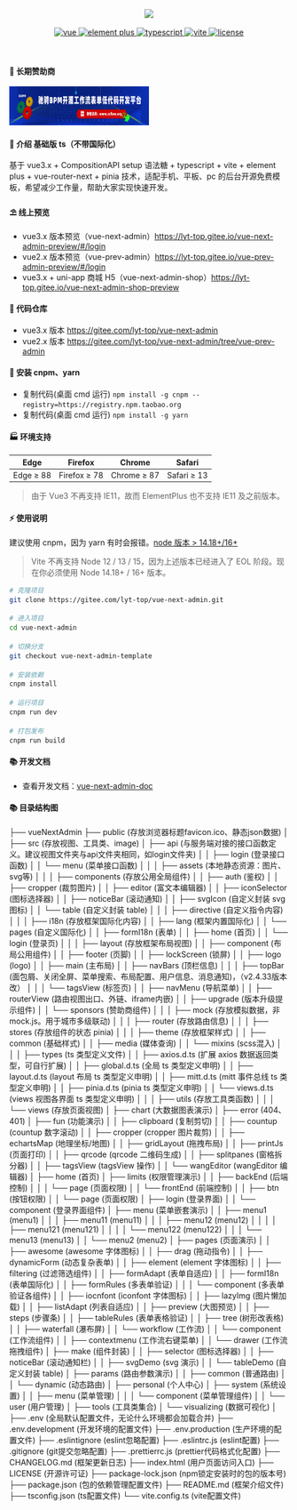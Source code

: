<div align="center">
	<img src="https://i.hd-r.cn/6ce52e5724fae609444b5b48bdc4accb.png">
	<p align="center">
		<a href="https://v3.vuejs.org/" target="_blank">
			<img src="https://img.shields.io/badge/vue.js-vue3.x-green" alt="vue">
		</a>
		<a href="https://element-plus.gitee.io/#/zh-CN/component/changelog" target="_blank">
			<img src="https://img.shields.io/badge/element--plus-%3E1.0.0-blue" alt="element plus">
		</a>
		<a href="https://www.tslang.cn/" target="_blank">
			<img src="https://img.shields.io/badge/typescript-%3E4.0.0-blue" alt="typescript">
		</a>
		<a href="https://vitejs.dev/" target="_blank">
		  <img src="https://img.shields.io/badge/vite-%3E2.0.0-yellow" alt="vite">
		</a>
		<a href="https://gitee.com/lyt-top/vue-next-admin/blob/master/LICENSE" target="_blank">
		  <img src="https://img.shields.io/badge/license-MIT-success" alt="license">
		</a>
	</p>
	<p>&nbsp;</p>
</div>

#### 💝 长期赞助商

<a href="http://www.ccflow.org/" target="_blank">
	<img src="./src/assets/ccflowRightNextAdmin.png" width="50%" height="70px">
</a>

#### 🌈 介绍 基础版 ts（不带国际化）

基于 vue3.x + CompositionAPI setup 语法糖 + typescript + vite + element plus + vue-router-next + pinia 技术，适配手机、平板、pc 的后台开源免费模板，希望减少工作量，帮助大家实现快速开发。

#### ⛱️ 线上预览

- vue3.x 版本预览（vue-next-admin）<a href="https://lyt-top.gitee.io/vue-next-admin-preview/#/login" target="_blank">https://lyt-top.gitee.io/vue-next-admin-preview/#/login</a>
- vue2.x 版本预览（vue-prev-admin）<a href="https://lyt-top.gitee.io/vue-prev-admin-preview/#/login" target="_blank">https://lyt-top.gitee.io/vue-prev-admin-preview/#/login</a>
- vue3.x + uni-app 商城 H5（vue-next-admin-shop）<a href="https://lyt-top.gitee.io/vue-next-admin-shop-preview" target="_blank">https://lyt-top.gitee.io/vue-next-admin-shop-preview</a>

#### 💒 代码仓库

- vue3.x 版本 <a href="https://gitee.com/lyt-top/vue-next-admin" target="_blank">https://gitee.com/lyt-top/vue-next-admin</a>
- vue2.x 版本 <a href="https://gitee.com/lyt-top/vue-next-admin/tree/vue-prev-admin" target="_blank">https://gitee.com/lyt-top/vue-next-admin/tree/vue-prev-admin</a>

#### 🚧 安装 cnpm、yarn

- 复制代码(桌面 cmd 运行) `npm install -g cnpm --registry=https://registry.npm.taobao.org`
- 复制代码(桌面 cmd 运行) `npm install -g yarn`

#### 🏭 环境支持

| Edge      | Firefox      | Chrome      | Safari      |
| --------- | ------------ | ----------- | ----------- |
| Edge ≥ 88 | Firefox ≥ 78 | Chrome ≥ 87 | Safari ≥ 13 |

> 由于 Vue3 不再支持 IE11，故而 ElementPlus 也不支持 IE11 及之前版本。

#### ⚡ 使用说明

建议使用 cnpm，因为 yarn 有时会报错。<a href="http://nodejs.cn/" target="_blank">node 版本 > 14.18+/16+</a>

> Vite 不再支持 Node 12 / 13 / 15，因为上述版本已经进入了 EOL 阶段。现在你必须使用 Node 14.18+ / 16+ 版本。

```bash
# 克隆项目
git clone https://gitee.com/lyt-top/vue-next-admin.git

# 进入项目
cd vue-next-admin

# 切换分支
git checkout vue-next-admin-template

# 安装依赖
cnpm install

# 运行项目
cnpm run dev

# 打包发布
cnpm run build
```

#### 📚 开发文档

- 查看开发文档：<a href="https://lyt-top.gitee.io/vue-next-admin-doc-preview" target="_blank">vue-next-admin-doc</a>

#### 📚 目录结构图

├── vueNextAdmin
	├── public (存放浏览器标题favicon.ico、静态json数据)
	│
	├── src (存放视图、工具类、image)
	│	├── api (与服务端对接的接口函数定义。建议视图文件夹与api文件夹相同，如login文件夹)
	│	│   ├── login (登录接口函数)
	│	│   └── menu (菜单接口函数)
	│	│
	│	├── assets (本地静态资源：图片、svg等)
	│	│
	│	├── components (存放公用全局组件)
	│	│   ├── auth (鉴权)
	│	│   ├── cropper (裁剪图片)
	│	│   ├── editor (富文本编辑器)
	│	│   ├── iconSelector (图标选择器)
	│	│   ├── noticeBar (滚动通知)
	│	│   ├── svgIcon (自定义封装 svg 图标)
	│	│   └── table (自定义封装 table)
	│	│
	│	├── directive (自定义指令内容)
	│	│
	│	├── i18n (存放框架国际化内容)
	│	│   ├── lang (框架内置国际化)
	│	│   └── pages (自定义国际化)
	│	│       ├── formI18n (表单)
	│	│       ├── home (首页)
	│	│       └── login (登录页)
	│	│
	│	├── layout (存放框架布局视图)
	│	│   ├── component (布局公用组件)
	│	│   ├── footer (页脚)
	│	│   ├── lockScreen (锁屏)
	│	│   ├── logo (logo)
	│	│   ├── main (主布局)
	│	│   ├── navBars (顶栏信息)
	│	│   │   ├── topBar (面包屑、关闭全屏、菜单搜索、布局配置、用户信息、消息通知)，（v2.4.33版本改）
	│	│   │   └── tagsView (标签页)
	│	│   ├── navMenu (导航菜单)
	│	│   ├── routerView (路由视图出口、外链、iframe内嵌)
	│	│   ├── upgrade (版本升级提示组件)
	│	│   └── sponsors (赞助商组件)
	│	│
	│	├── mock (存放模拟数据，非mock.js。用于城市多级联动)
	│	│
	│	├── router (存放路由信息)
	│	│
	│	├── stores (存放组件的状态 pinia)
	│	│
	│	├── theme (存放框架样式)
	│	│   ├── common (基础样式)
	│	│   ├── media (媒体查询)
	│	│   └── mixins (scss混入)
	│	│
	│	├── types (ts 类型定义文件)
	│	│   ├── axios.d.ts (扩展 axios 数据返回类型，可自行扩展)
	│	│   ├── global.d.ts (全局 ts 类型定义申明)
	│	│   ├── layout.d.ts (layout 布局 ts 类型定义申明)
	│	│   ├── mitt.d.ts (mitt 事件总线 ts 类型定义申明)
	│	│   ├── pinia.d.ts (pinia ts 类型定义申明)
	│	│   └── views.d.ts (views 视图各界面 ts 类型定义申明)
	│	│
	│	├── utils (存放工具类函数)
	│	│
	│	└── views (存放页面视图)
	│			├── chart (大数据图表演示)
	│			├── error (404、401)
	│			├── fun (功能演示)
	│			│   ├── clipboard (复制剪切)
	│			│   ├── countup (countup 数字滚动)
	│			│   ├── cropper (cropper 图片裁剪)
	│			│   ├── echartsMap (地理坐标/地图)
	│			│   ├── gridLayout (拖拽布局)
	│			│   ├── printJs (页面打印)
	│			│   ├── qrcode (qrcode 二维码生成)
	│			│   ├── splitpanes (窗格拆分器)
	│			│   ├── tagsView (tagsView 操作)
	│			│   └── wangEditor (wangEditor 编辑器)
	│			├── home (首页)
	│			├── limits (权限管理演示)
	│			│   ├── backEnd (后端控制)
	│			│   │   └── page (页面权限)
	│			│   └── frontEnd (前端控制)
	│			│       ├── btn (按钮权限)
	│			│       └── page (页面权限)
	│			├── login (登录界面)
	│			│   └── component (登录界面组件)
	│			├── menu (菜单嵌套演示)
	│			│  ├── menu1 (menu1)
	│			│  │  ├── menu11 (menu11)
	│			│  │  ├── menu12 (menu12)
	│			│  │  │   ├── menu121 (menu121)
	│			│  │  │   └── menu122 (menu122)
	│			│  │  └── menu13 (menu13)
	│			│  └──  menu2 (menu2)
	│			├── pages (页面演示)
	│			│   ├── awesome (awesome 字体图标)
	│			│   ├── drag (拖动指令)
	│			│   ├── dynamicForm (动态复杂表单)
	│			│   ├── element (element 字体图标)
	│			│   ├── filtering (过滤筛选组件)
	│			│   ├── formAdapt (表单自适应)
	│			│   ├── formI18n (表单国际化)
	│			│   ├── formRules (多表单验证)
	│			│   │   └── component (多表单验证各组件)
	│			│   ├── iocnfont (iconfont 字体图标)
	│			│   ├── lazyImg (图片懒加载)
	│			│   ├── listAdapt (列表自适应)
	│			│   ├── preview (大图预览)
	│			│   ├── steps (步骤条)
	│			│   ├── tableRules (表单表格验证)
	│			│   ├── tree (树形改表格)
	│			│   ├── waterfall (瀑布屏)
	│			│   └── workflow (工作流)
	│			│       └── component (工作流组件)
	│			│           ├── contextmenu (工作流右键菜单)
	│			│           └── drawer (工作流拖拽组件)
	│			├── make (组件封装)
	│			│   ├── selector (图标选择器)
	│			│   ├── noticeBar (滚动通知栏)
	│			│   ├── svgDemo (svg 演示)
	│			│   └── tableDemo (自定义封装 table)
	│			├── params (路由参数演示)
	│			│   ├── common (普通路由)
	│			│   └── dynamic (动态路由)
	│			├── personal (个人中心)
	│			├── system (系统设置)
	│			│   ├── menu (菜单管理)
	│			│   │   └── component (菜单管理组件)
	│			│   └── user (用户管理)
	│			├── tools (工具类集合)
	│			└── visualizing (数据可视化)
	│
	├── .env (全局默认配置文件，无论什么环境都会加载合并)
	├── .env.development (开发环境的配置文件)
	├── .env.production (生产环境的配置文件)
	├── .eslintignore (eslint忽略配置)
	├── .eslintrc.js (eslint配置)
	├── .gitignore (git提交忽略配置)
	├── .prettierrc.js (prettier代码格式化配置)
	├── CHANGELOG.md (框架更新日志)
	├── index.html (用户页面访问入口)
	├── LICENSE (开源许可证)
	├── package-lock.json (npm锁定安装时的包的版本号)
	├── package.json (包的依赖管理配置文件)
	├── README.md (框架介绍文件)
	├── tsconfig.json (ts配置文件)
	└── vite.config.ts (vite配置文件)
